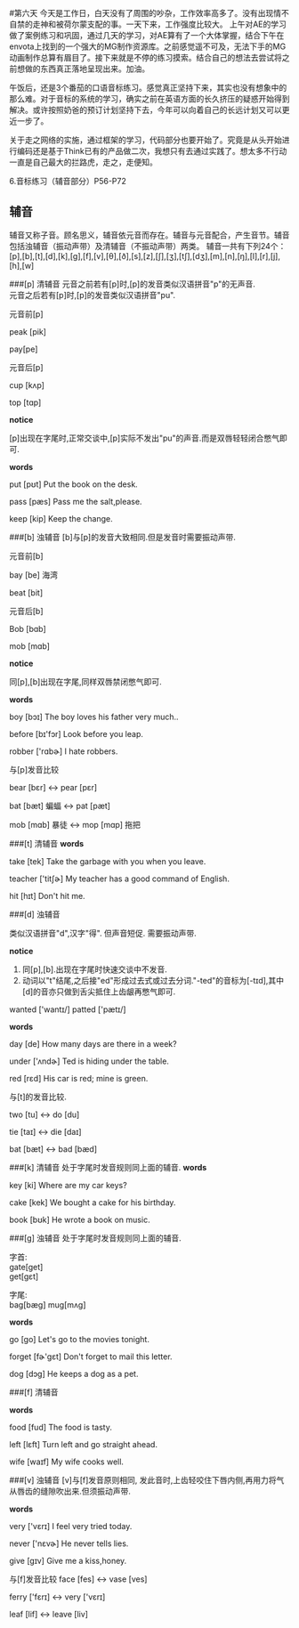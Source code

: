 #第六天
今天是工作日，白天没有了周围的吵杂，工作效率高多了。没有出现情不自禁的走神和被荷尔蒙支配的事。一天下来，工作强度比较大。
上午对AE的学习做了案例练习和巩固，通过几天的学习，对AE算有了一个大体掌握，结合下午在envota上找到的一个强大的MG制作资源库。之前感觉遥不可及，无法下手的MG动画制作总算有眉目了。接下来就是不停的练习摸索。结合自己的想法去尝试将之前想做的东西真正落地呈现出来。加油。

午饭后，还是3个番茄的口语音标练习。感觉真正坚持下来，其实也没有想象中的那么难。对于音标的系统的学习，确实之前在英语方面的长久挤压的疑惑开始得到解决。或许按照奶爸的预订计划坚持下去，今年可以向着自己的长远计划又可以更近一步了。

关于走之网络的实施，通过框架的学习，代码部分也要开始了。究竟是从头开始进行编码还是基于Think已有的产品做二次，我想只有去通过实践了。想太多不行动一直是自己最大的拦路虎，走之，走便知。

6.音标练习（辅音部分）P56-P72

## 辅音
辅音又称子音。顾名思义，辅音依元音而存在。辅音与元音配合，产生音节。辅音包括浊辅音（振动声带）及清辅音（不振动声带）两类。
辅音一共有下列24个：   
[p],[b],[t],[d],[k],[g],[f],[v],[θ],[ð],[s],[z],[ʃ],[ʒ],[tʃ],[dʒ],[m],[n],[ŋ],[l],[r],[j],[h],[w]

###[p] 清辅音
元音之前若有[p]时,[p]的发音类似汉语拼音"p"的无声音.   
元音之后若有[p]时,[p]的发音类似汉语拼音"pu".

元音前[p]

peak [pik]

pay[pe]

元音后[p]

cup [kʌp]

top [tɑp]

**notice**

[p]出现在字尾时,正常交谈中,[p]实际不发出"pu"的声音.而是双唇轻轻闭合憋气即可.

**words**

put [pʊt]  Put the book on the desk.

pass [pæs] Pass me the salt,please.

keep [kip] Keep the change.

###[b] 浊辅音
[b]与[p]的发音大致相同.但是发音时需要振动声带.

元音前[b]

bay [be] 海湾

beat [bit]

元音后[b]

Bob [bɑb]

mob [mɑb]

**notice**

同[p],[b]出现在字尾,同样双唇禁闭憋气即可.

**words**

boy [bɔɪ] The boy loves his father very much..

before [bɪ'fɔr] Look before you leap.

robber ['rɑbɚ] I hate robbers.

与[p]发音比较

bear [bεr] <-> pear [pεr]

bat [bæt] 蝙蝠 <-> pat [pæt]

mob [mɑb] 暴徒 <-> mop [mɑp] 拖把

###[t] 清辅音
**words**

take [tek] Take the garbage with you when you leave.

teacher ['titʃɚ] My teacher has a good command of English.

hit [hɪt] Don't hit me.

###[d] 浊辅音

类似汉语拼音"d",汉字"得". 但声音短促. 需要振动声带.

**notice**

1. 同[p],[b].出现在字尾时快速交谈中不发音.
2. 动词以"t"结尾,之后接"ed"形成过去式或过去分词."-ted"的音标为[-tɪd],其中[d]的音亦只做到舌尖抵住上齿龈再憋气即可.

wanted ['wantɪ/]
patted ['pætɪ/]

**words**

day [de] How many days are there in a week?

under ['ʌndɚ] Ted is hiding under the table.

red [rεd] His car is red; mine is green.

与[t]的发音比较.

two [tu] <-> do [du]

tie [taɪ] <-> die [daɪ]

bat [bæt] <-> bad [bæd]

###[k] 清辅音
处于字尾时发音规则同上面的辅音.
**words**

key [ki] Where are my car keys?

cake [kek] We bought a cake for his birthday.

book [bʊk] He wrote a book on music.

###[g] 浊辅音
处于字尾时发音规则同上面的辅音.

字首:   
gate[get]   
get[gεt]

字尾:   
bag[bæg]
mug[mʌg]

**words**

go [go] Let's go to the movies tonight.

forget [fɚ'gεt] Don't forget to mail this letter.

dog [dɔg] He keeps a dog as a pet.

###[f] 清辅音

**words**

food [fud] The food is tasty.

left [lεft] Turn left and go straight ahead.

wife [waɪf] My wife cooks well.

###[v] 浊辅音
[v]与[f]发音原则相同, 发此音时,上齿轻咬住下唇内侧,再用力将气从唇齿的缝隙吹出来.但须振动声带.

**words**

very ['vεrɪ] I feel very tried today.

never ['nεvɚ] He never tells lies.

give [gɪv] Give me a kiss,honey.

与[f]发音比较
face [fes] <-> vase [ves]

ferry ['fεrɪ] <-> very ['vεrɪ]

leaf [lif] <-> leave [liv]



